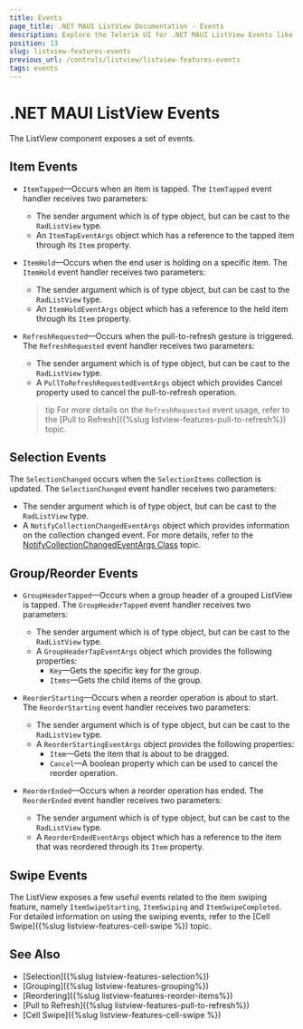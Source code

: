 ```yaml
---
title: Events
page_title: .NET MAUI ListView Documentation - Events
description: Explore the Telerik UI for .NET MAUI ListView Events like Item Events, Selection Events, Group/Reorder Events and Swipe Events.
position: 13
slug: listview-features-events
previous_url: /controls/listview/listview-features-events
tags: events
---
```


# .NET MAUI ListView Events

The ListView component exposes a set of events.

## Item Events

* `ItemTapped`&mdash;Occurs when an item is tapped. The `ItemTapped` event handler receives two parameters:
	* The sender argument which is of type object, but can be cast to the `RadListView` type.
	* An `ItemTapEventArgs` object which has a reference to the tapped item through its `Item` property.

* `ItemHold`&mdash;Occurs when the end user is holding on a specific item. The `ItemHold` event handler receives two parameters:
	* The sender argument which is of type object, but can be cast to the `RadListView` type.
	* An `ItemHoldEventArgs` object which has a reference to the held item through its `Item` property.

* `RefreshRequested`&mdash;Occurs when the pull-to-refresh gesture is triggered. The `RefreshRequested` event handler receives two parameters:
	* The sender argument which is of type object, but can be cast to the `RadListView` type.
	* A `PullToRefreshRequestedEventArgs` object which provides Cancel property used to cancel the pull-to-refresh operation.

	>tip For more details on the `RefreshRequested` event usage, refer to the [Pull to Refresh]({%slug listview-features-pull-to-refresh%}) topic.

## Selection Events

The `SelectionChanged` occurs when the `SelectionItems` collection is updated. The `SelectionChanged` event handler receives two parameters:

* The sender argument which is of type object, but can be cast to the `RadListView` type.
* A `NotifyCollectionChangedEventArgs` object which provides information on the collection changed event. For more details, refer to the [NotifyCollectionChangedEventArgs Class](https://docs.microsoft.com/en-us/dotnet/api/system.collections.specialized.notifycollectionchangedeventargs) topic.

## Group/Reorder Events

* `GroupHeaderTapped`&mdash;Occurs when a group header of a grouped ListView is tapped. The `GroupHeaderTapped` event handler receives two parameters:
	* The sender argument which is of type object, but can be cast to the `RadListView` type.
	* A `GroupHeaderTapEventArgs` object which provides the following properties:
		- `Key`&mdash;Gets the specific key for the group.
		- `Items`&mdash;Gets the child items of the group.

* `ReorderStarting`&mdash;Occurs when a reorder operation is about to start. The `ReorderStarting` event handler receives two parameters:
	* The sender argument which is of type object, but can be cast to the `RadListView` type.
	* A `ReorderStartingEventArgs` object provides the following properties:
		- `Item`&mdash;Gets the item that is about to be dragged.
		- `Cancel`&mdash;A boolean property which can be used to cancel the reorder operation.

* `ReorderEnded`&mdash;Occurs when a reorder operation has ended. The `ReorderEnded` event handler receives two parameters:
	* The sender argument which is of type object, but can be cast to the `RadListView` type.
	* A `ReorderEndedEventArgs` object which has a reference to the item that was reordered through its `Item` property.

## Swipe Events

The ListView exposes a few useful events related to the item swiping feature, namely `ItemSwipeStarting`, `ItemSwiping` and `ItemSwipeCompleted`. For detailed information on using the swiping events, refer to the [Cell Swipe]({%slug listview-features-cell-swipe %}) topic.

## See Also

 - [Selection]({%slug listview-features-selection%})
 - [Grouping]({%slug listview-features-grouping%})
 - [Reordering]({%slug listview-features-reorder-items%})
 - [Pull to Refresh]({%slug listview-features-pull-to-refresh%})
 - [Cell Swipe]({%slug listview-features-cell-swipe %})
